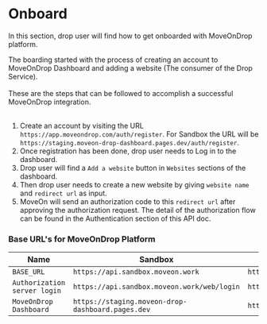 # Onboard #

In this section, drop user will find how to get onboarded with MoveOnDrop platform.


The boarding started with the process of creating an account to MoveOnDrop Dashboard and adding a website (The consumer of the Drop Service).
<br/>
<br/>
These are the steps that can be followed to accomplish a successful MoveOnDrop integration. <br/><br/>
1) Create an account by visiting the URL `https://app.moveondrop.com/auth/register`. For Sandbox the URL will be `https://staging.moveon-drop-dashboard.pages.dev/auth/register`. <br/>
2) Once registration has been done, drop user needs to Log in to the dashboard. <br/>
3) Drop user will find a `Add a website` button in `Websites` sections of the dashboard. <br/>
4) Then drop user needs to create a new website by giving `website name` and `redirect url` as input. <br/>
  1) MoveOn will send an authorization code to this `redirect url` after approving the authorization request. The detail of the authorization flow can be found in the Authentication section of this API doc. <br/>


### Base URL's for MoveOnDrop Platform ###

| Name                         | Sandbox                                           | Production                        |
|------------------------------|---------------------------------------------------|-----------------------------------|
| `BASE_URL`                   | `https://api.sandbox.moveon.work`                 | `https://moveon.com.bd`           |
| `Authorization server login` | `https://api.sandbox.moveon.work/web/login`       | `https://moveon.com.bd/web/login` |
| `MoveOnDrop Dashboard`       | `https://staging.moveon-drop-dashboard.pages.dev` | `https://app.moveondrop.com`      |
